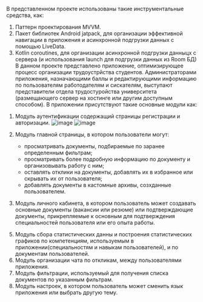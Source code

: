 В представленном проекте использованы такие инструментальные средства, как:
1) Паттерн проектирования MVVM.
2) Пакет библиотек Android jatpack, для организации эффективной навигации в приложения и асинхронной подгрузки данных с помощью LiveData.
3) Kotlin coroutines, для организации асинхронной подгрузки данныцх с сервера (и использования  launch для подгрузки данных из Room БД)
В данном проекте представлено приложение, оптимизирующее процесс организации трудоустрйства студентов.
Администраторами приложения, назначающими баллы и редактирующими информацию по пользователям работодателям и сискателям, выступают представители отдела трудостуройства университета (размещающего сервер на хостинге или другим доступным способом).
В приложении присутствуют такие основные модули как:
1. Модуль аутентификации содержащий страницы регистрации и авторизации.
   ![image](https://github.com/Dan-Kondrashen/ServerRepository/assets/71755503/271aafe0-a89e-4350-89cc-898ff31a6ccf) ![image](https://github.com/Dan-Kondrashen/ServerRepository/assets/71755503/e6d6f5fd-109b-4428-a1a1-34a00a472779)

3. Модуль главной страницы, в котором пользователи могут:
   - просматривать документы, подбираемые по заранее определенным фильтрам;
   - просматривать более подробную информацию по документу и организовывать работу с ним;
   - оставлять отклики на документы, добавлять их в избранное или скрывать их от пользователя;
   - добавлять документы в кастомные архивы, созхданные пользователем.
4. Модуль личного кабинета, в котором пользователь может создавать основные документы (вакансии или резюме) или подтверждающие документы, прикрепляемые к основным для подтверждения специальностей пользователя или его опыта работы.
5) Модуль сбора статистических данны и построения статистических графиков по компетенциям, используемым в приложении(специальностям и навыкам пользователей), и по документам пользователей.
6) Модуль организации чата по откликам, между пользователями приложения.
7) Модуль фильтрации, используемый для получения списка документов по указанным фильтрам.
8) Модуль настроек, в котором пользователь может сменить язык приложения или выбрать другую тему.


